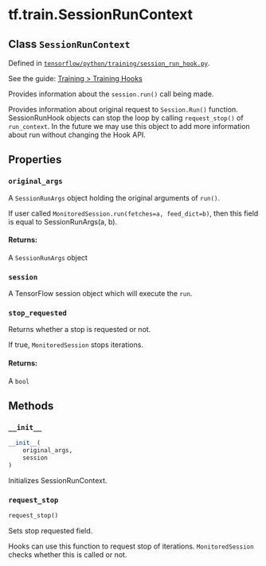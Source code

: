<div itemscope itemtype="http://developers.google.com/ReferenceObject">
<meta itemprop="name" content="tf.train.SessionRunContext" />
<meta itemprop="property" content="original_args"/>
<meta itemprop="property" content="session"/>
<meta itemprop="property" content="stop_requested"/>
<meta itemprop="property" content="__init__"/>
<meta itemprop="property" content="request_stop"/>
</div>

# tf.train.SessionRunContext

## Class `SessionRunContext`





Defined in [`tensorflow/python/training/session_run_hook.py`](https://www.tensorflow.org/code/tensorflow/python/training/session_run_hook.py).

See the guide: [Training > Training Hooks](../../../../api_guides/python/train.md#Training_Hooks)

Provides information about the `session.run()` call being made.

Provides information about original request to `Session.Run()` function.
SessionRunHook objects can stop the loop by calling `request_stop()` of
`run_context`. In the future we may use this object to add more information
about run without changing the Hook API.

## Properties

<h3 id="original_args"><code>original_args</code></h3>

A `SessionRunArgs` object holding the original arguments of `run()`.

If user called `MonitoredSession.run(fetches=a, feed_dict=b)`, then this
field is equal to SessionRunArgs(a, b).

#### Returns:

A `SessionRunArgs` object

<h3 id="session"><code>session</code></h3>

A TensorFlow session object which will execute the `run`.

<h3 id="stop_requested"><code>stop_requested</code></h3>

Returns whether a stop is requested or not.

If true, `MonitoredSession` stops iterations.
#### Returns:

A `bool`



## Methods

<h3 id="__init__"><code>__init__</code></h3>

``` python
__init__(
    original_args,
    session
)
```

Initializes SessionRunContext.

<h3 id="request_stop"><code>request_stop</code></h3>

``` python
request_stop()
```

Sets stop requested field.

Hooks can use this function to request stop of iterations.
`MonitoredSession` checks whether this is called or not.



